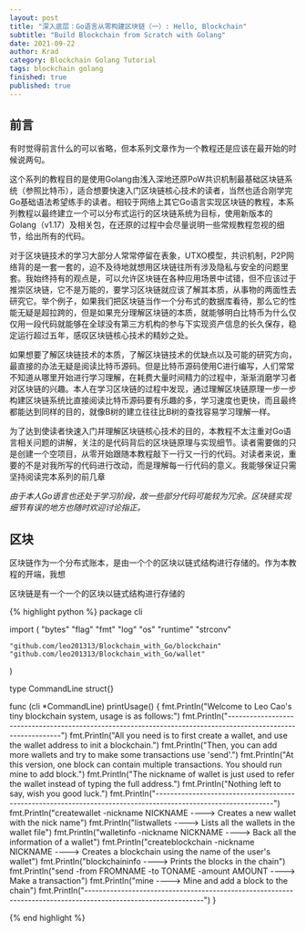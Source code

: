 ```yaml
---
layout: post
title: "深入底层：Go语言从零构建区块链（一）: Hello, Blockchain"
subtitle: "Build Blockchain from Scratch with Golang"
date: 2021-09-22
author: Krad
category: Blockchain Golang Tutorial
tags: blockchain golang
finished: true
published: true
---
```


## 前言
有时觉得前言什么的可以省略，但本系列文章作为一个教程还是应该在最开始的时候说两句。

这个系列的教程目的是使用Golang由浅入深地还原PoW共识机制最基础区块链系统（参照比特币），适合想要快速入门区块链核心技术的读者，当然也适合刚学完Go基础语法希望练手的读者。相较于网络上其它Go语言实现区块链的教程，本系列教程以最终建立一个可以分布式运行的区块链系统为目标，使用新版本的Golang（v1.17）及相关包，在还原的过程中会尽量说明一些常规教程忽视的细节，给出所有的代码。

对于区块链技术的学习大部分人常常停留在表象，UTXO模型，共识机制，P2P网络背的是一套一套的，迫不及待地就想用区块链往所有涉及隐私与安全的问题里套。我始终持有的观点是，可以允许区块链在各种应用场景中试错，但不应该过于推崇区块链，它不是万能的，要学习区块链就应该了解其本质，从事物的两面性去研究它。举个例子，如果我们把区块链当作一个分布式的数据库看待，那么它的性能无疑是超拉跨的，但是如果充分理解区块链的本质，就能够明白比特币为什么仅仅用一段代码就能够在全球没有第三方机构的参与下实现资产信息的长久保存，稳定运行超过五年，感叹区块链核心技术的精妙之处。

如果想要了解区块链技术的本质，了解区块链技术的优缺点以及可能的研究方向，最直接的办法无疑是阅读比特币源码。但是比特币源码使用C进行编写，人们常常不知道从哪里开始进行学习理解，在耗费大量时间精力的过程中，渐渐消磨学习者对区块链的兴趣。本人在学习区块链的过程中发现，通过理解区块链原理一步一步构建区块链系统比直接阅读比特币源码要有乐趣的多，学习速度也更快，而且最终都能达到同样的目的，就像B树的建立往往比B树的查找容易学习理解一样。

为了达到使读者快速入门并理解区块链核心技术的目的，本教程不太注重对Go语言相关问题的讲解，关注的是代码背后的区块链原理与实现细节。读者需要做的只是创建一个空项目，从零开始跟随本教程敲下一行又一行的代码。对读者来说，重要的不是对我所写的代码进行改动，而是理解每一行代码的意义。我能够保证只需坚持阅读完本系列的前几章

*由于本人Go语言也还处于学习阶段，故一些部分代码可能较为冗余。区块链实现细节有误的地方也随时欢迎讨论指正。*

## 区块
区块链作为一个分布式账本，是由一个个的区块以链式结构进行存储的。作为本教程的开端，我想

区块链是有一个一个的区块以链式结构进行存储的

{% highlight python %}
package cli

import (
	"bytes"
	"flag"
	"fmt"
	"log"
	"os"
	"runtime"
	"strconv"

	"github.com/leo201313/Blockchain_with_Go/blockchain"
	"github.com/leo201313/Blockchain_with_Go/wallet"
)

type CommandLine struct{}

func (cli *CommandLine) printUsage() {
	fmt.Println("Welcome to Leo Cao's tiny blockchain system, usage is as follows:")
	fmt.Println("--------------------------------------------------------------------------------------------------------------")
	fmt.Println("All you need is to first create a wallet, and use the wallet address to init a blockchain.")
	fmt.Println("Then, you can add more wallets and try to make some transactions use 'send'.")
	fmt.Println("At this version, one block can contain multiple transactions. You should run mine to add block.")
	fmt.Println("The nickname of wallet is just used to refer the wallet instead of typing the full address.")
	fmt.Println("Nothing left to say, wish you good luck.")
	fmt.Println("--------------------------------------------------------------------------------------------------------------")
	fmt.Println("createwallet -nickname NICKNAME               ----> Creates a new wallet with the nick name")
	fmt.Println("listwallets                                   ----> Lists all the wallets in the wallet file")
	fmt.Println("walletinfo -nickname NICKNAME                 ----> Back all the information of a wallet")
	fmt.Println("createblockchain -nickname NICKNAME           ----> Creates a blockchain using the name of the user's wallet")
	fmt.Println("blockchaininfo                                ----> Prints the blocks in the chain")
	fmt.Println("send -from FROMNAME -to TONAME -amount AMOUNT ----> Make a transaction")
	fmt.Println("mine                                          ----> Mine and add a block to the chain")
	fmt.Println("--------------------------------------------------------------------------------------------------------------")
}

{% end highlight %}
